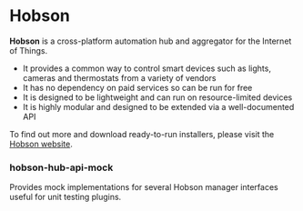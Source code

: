 # Hobson

**Hobson** is a cross-platform automation hub and aggregator for the Internet of Things.

* It provides a common way to control smart devices such as lights, cameras and thermostats from a variety of vendors
* It has no dependency on paid services so can be run for free
* It is designed to be lightweight and can run on resource-limited devices
* It is highly modular and designed to be extended via a well-documented API 

To find out more and download ready-to-run installers, please visit the 
[Hobson website](http://www.hobson-automation.com).

### hobson-hub-api-mock

Provides mock implementations for several Hobson manager interfaces useful for unit testing plugins.